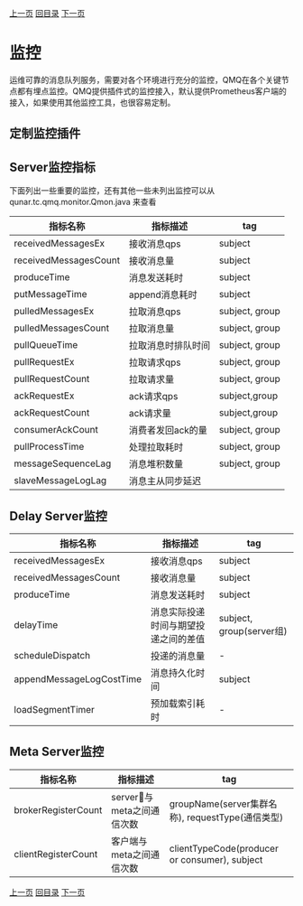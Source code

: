 [上一页](ha.md)
[回目录](../../README.md)
[下一页](trace.md)


# 监控

运维可靠的消息队列服务，需要对各个环境进行充分的监控，QMQ在各个关键节点都有埋点监控。QMQ提供插件式的监控接入，默认提供Prometheus客户端的接入，如果使用其他监控工具，也很容易定制。

## 定制监控插件

## Server监控指标

下面列出一些重要的监控，还有其他一些未列出监控可以从qunar.tc.qmq.monitor.Qmon.java 来查看

| 指标名称 | 指标描述 |tag|
|---------|---------|----|
|receivedMessagesEx|接收消息qps| subject|
|receivedMessagesCount| 接收消息量|subject|
|produceTime|消息发送耗时|subject|
|putMessageTime|append消息耗时|subject|
|pulledMessagesEx|拉取消息qps|subject, group|
|pulledMessagesCount|拉取消息量|subject, group|
|pullQueueTime|拉取消息时排队时间|subject, group|
|pullRequestEx|拉取请求qps|subject, group|
|pullRequestCount|拉取请求量|subject, group|
|ackRequestEx|ack请求qps|subject,group|
|ackRequestCount|ack请求量|subject,group|
|consumerAckCount|消费者发回ack的量|subject, group|
|pullProcessTime|处理拉取耗时|subject, group|
|messageSequenceLag|消息堆积数量|subject, group|
|slaveMessageLogLag|消息主从同步延迟||

## Delay Server监控

| 指标名称 | 指标描述 |tag|
|---------|---------|----|
|receivedMessagesEx|接收消息qps| subject|
|receivedMessagesCount| 接收消息量|subject|
|produceTime|消息发送耗时|subject|
|delayTime|消息实际投递时间与期望投递之间的差值|subject, group(server组)|
|scheduleDispatch|投递的消息量| - |
|appendMessageLogCostTime|消息持久化时间| subject |
|loadSegmentTimer|预加载索引耗时| - |

## Meta Server监控

| 指标名称 | 指标描述 |tag|
|---------|---------|----|
|brokerRegisterCount|server与meta之间通信次数|groupName(server集群名称), requestType(通信类型)|
|clientRegisterCount|客户端与meta之间通信次数|clientTypeCode(producer or consumer), subject|

[上一页](ha.md)
[回目录](../../README.md)
[下一页](trace.md)